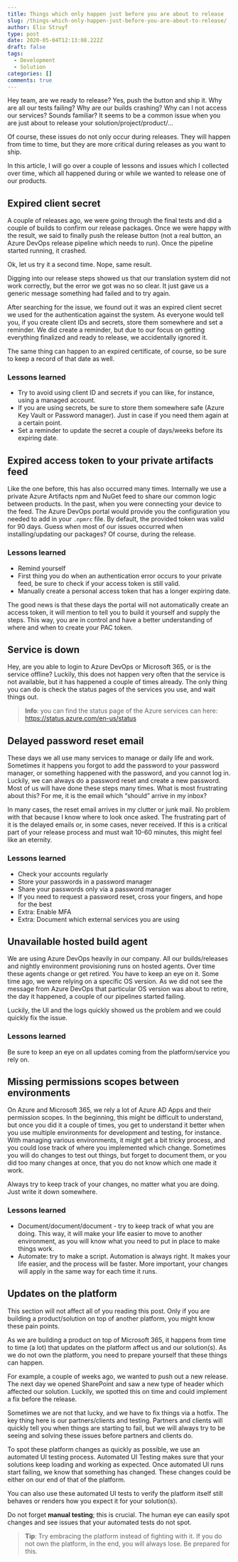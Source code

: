```yaml
---
title: Things which only happen just before you are about to release
slug: /things-which-only-happen-just-before-you-are-about-to-release/
author: Elio Struyf
type: post
date: 2020-05-04T12:13:08.222Z
draft: false
tags:
  - Development
  - Solution
categories: []
comments: true
---
```


Hey team, are we ready to release? Yes, push the button and ship it. Why are all our tests failing? Why are our builds crashing? Why can I not access our services? Sounds familiar? It seems to be a common issue when you are just about to release your solution/project/product/... 

Of course, these issues do not only occur during releases. They will happen from time to time, but they are more critical during releases as you want to ship.

In this article, I will go over a couple of lessons and issues which I collected over time, which all happened during or while we wanted to release one of our products. 

## Expired client secret 

A couple of releases ago, we were going through the final tests and did a couple of builds to confirm our release packages. Once we were happy with the result, we said to finally push the release button (not a real button, an Azure DevOps release pipeline which needs to run). Once the pipeline started running, it crashed. 

Ok, let us try it a second time. Nope, same result.  

Digging into our release steps showed us that our translation system did not work correctly, but the error we got was no so clear. It just gave us a generic message something had failed and to try again. 

After searching for the issue, we found out it was an expired client secret we used for the authentication against the system. As everyone would tell you, if you create client IDs and secrets, store them somewhere and set a reminder. We did create a reminder, but due to our focus on getting everything finalized and ready to release, we accidentally ignored it. 

The same thing can happen to an expired certificate, of course, so be sure to keep a record of that date as well.

### Lessons learned

- Try to avoid using client ID and secrets if you can like, for instance, using a managed account. 
- If you are using secrets, be sure to store them somewhere safe (Azure Key Vault or Password manager). Just in case if you need them again at a certain point. 
- Set a reminder to update the secret a couple of days/weeks before its expiring date. 

## Expired access token to your private artifacts feed 

Like the one before, this has also occurred many times. Internally we use a private Azure Artifacts npm and NuGet feed to share our common logic between products. In the past, when you were connecting your device to the feed. The Azure DevOps portal would provide you the configuration you needed to add in your `.npmrc` file. By default, the provided token was valid for 90 days. Guess when most of our issues occurred when installing/updating our packages? Of course, during the release. 

### Lessons learned 

- Remind yourself 
- First thing you do when an authentication error occurs to your private feed, be sure to check if your access token is still valid. 
- Manually create a personal access token that has a longer expiring date. 

The good news is that these days the portal will not automatically create an access token, it will mention to tell you to build it yourself and supply the steps. This way, you are in control and have a better understanding of where and when to create your PAC token.

## Service is down 

Hey, are you able to login to Azure DevOps or Microsoft 365, or is the service offline? Luckily, this does not happen very often that the service is not available, but it has happened a couple of times already. The only thing you can do is check the status pages of the services you use, and wait things out. 

> **Info**: you can find the status page of the Azure services can here: https://status.azure.com/en-us/status 

## Delayed password reset email 

These days we all use many services to manage or daily life and work. Sometimes it happens you forgot to add the password to your password manager, or something happened with the password, and you cannot log in. Luckily, we can always do a password reset and create a new password. Most of us will have done these steps many times. What is most frustrating about this? For me, it is the email which “should” arrive in my inbox? 

In many cases, the reset email arrives in my clutter or junk mail. No problem with that because I know where to look once asked. The frustrating part of it is the delayed emails or, in some cases, never received. If this is a critical part of your release process and must wait 10-60 minutes, this might feel like an eternity. 

### Lessons learned 

- Check your accounts regularly 
- Store your passwords in a password manager 
- Share your passwords only via a password manager 
- If you need to request a password reset, cross your fingers, and hope for the best 
- Extra: Enable MFA
- Extra: Document which external services you are using

## Unavailable hosted build agent 

We are using Azure DevOps heavily in our company. All our builds/releases and nightly environment provisioning runs on hosted agents. Over time these agents change or get retired. You have to keep an eye on it. Some time ago, we were relying on a specific OS version. As we did not see the message from Azure DevOps that particular OS version was about to retire, the day it happened, a couple of our pipelines started failing. 

Luckily, the UI and the logs quickly showed us the problem and we could quickly fix the issue. 

### Lessons learned 

Be sure to keep an eye on all updates coming from the platform/service you rely on. 
 
## Missing permissions scopes between environments 
 
On Azure and Microsoft 365, we rely a lot of Azure AD Apps and their permission scopes. In the beginning, this might be difficult to understand, but once you did it a couple of times, you get to understand it better when you use multiple environments for development and testing, for instance. With managing various environments, it might get a bit tricky process, and you could lose track of where you implemented which change. Sometimes you will do changes to test out things, but forget to document them, or you did too many changes at once, that you do not know which one made it work.

Always try to keep track of your changes, no matter what you are doing. Just write it down somewhere.
 
### Lessons learned 
 
- Document/document/document - try to keep track of what you are doing. This way, it will make your life easier to move to another environment, as you will know what you need to put in place to make things work. 
- Automate: try to make a script. Automation is always right. It makes your life easier, and the process will be faster. More important, your changes will apply in the same way for each time it runs.
 
## Updates on the platform 

This section will not affect all of you reading this post. Only if you are building a product/solution on top of another platform, you might know these pain points. 

As we are building a product on top of Microsoft 365, it happens from time to time (a lot) that updates on the platform affect us and our solution(s).  As we do not own the platform, you need to prepare yourself that these things can happen. 
 
For example, a couple of weeks ago, we wanted to push out a new release. The next day we opened SharePoint and saw a new type of header which affected our solution. Luckily, we spotted this on time and could implement a fix before the release. 
 
Sometimes we are not that lucky, and we have to fix things via a hotfix. The key thing here is our partners/clients and testing. Partners and clients will quickly tell you when things are starting to fail, but we will always try to be seeing and solving these issues before partners and clients do. 

To spot these platform changes as quickly as possible, we use an automated UI testing process. Automated UI Testing makes sure that your solutions keep loading and working as expected. Once automated UI runs start failing, we know that something has changed. These changes could be either on our end of that of the platform.

You can also use these automated UI tests to verify the platform itself still behaves or renders how you expect it for your solution(s).
 
Do not forget **manual testing**; this is crucial. The human eye can easily spot changes and see issues that your automated tests do not spot. 
 
> **Tip**: Try embracing the platform instead of fighting with it. If you do not own the platform, in the end, you will always lose. Be prepared for this. 
